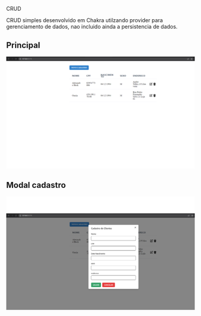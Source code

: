 CRUD

CRUD simples desenvolvido em Chakra utilzando provider para gerenciamento de dados, nao incluido ainda a persistencia de dados.

## Principal
![github-small](https://github.com/AlexandreRHeck/meu-crud/blob/master/imggit/cad2.png)

## Modal cadastro
![github-small](https://github.com/AlexandreRHeck/meu-crud/blob/master/imggit/cad1.png)
